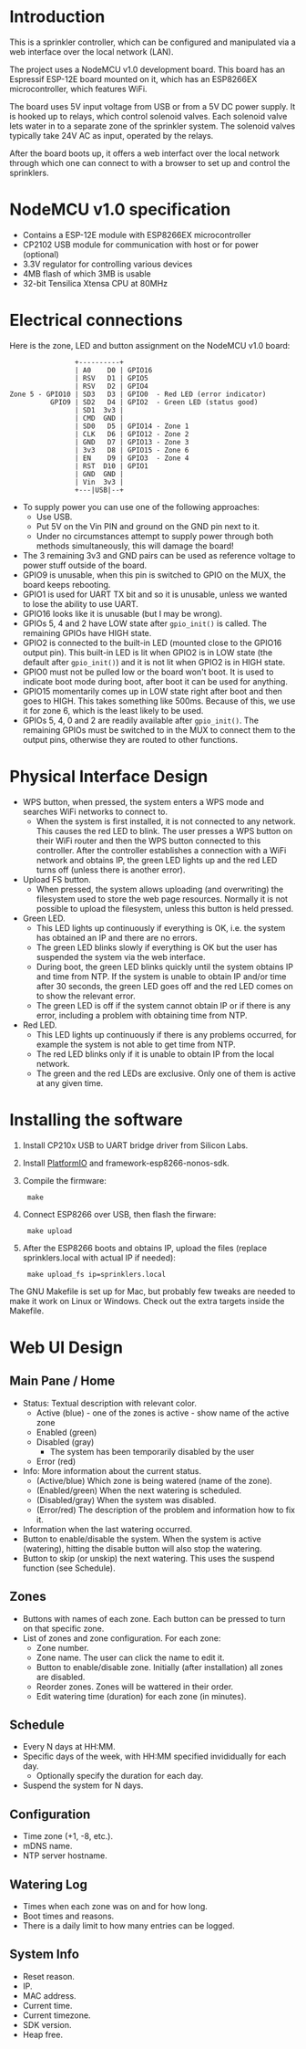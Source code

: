Introduction
============

This is a sprinkler controller, which can be configured and manipulated
via a web interface over the local network (LAN).

The project uses a NodeMCU v1.0 development board.  This board has an
Espressif ESP-12E board mounted on it, which has an ESP8266EX microcontroller,
which features WiFi.

The board uses 5V input voltage from USB or from a 5V DC power supply.
It is hooked up to relays, which control solenoid valves.  Each solenoid
valve lets water in to a separate zone of the sprinkler system.  The solenoid
valves typically take 24V AC as input, operated by the relays.

After the board boots up, it offers a web interfact over the local network
through which one can connect to with a browser to set up and control
the sprinklers.


NodeMCU v1.0 specification
==========================

* Contains a ESP-12E module with ESP8266EX microcontroller
* CP2102 USB module for communication with host or for power (optional)
* 3.3V regulator for controlling various devices
* 4MB flash of which 3MB is usable
* 32-bit Tensilica Xtensa CPU at 80MHz


Electrical connections
======================

Here is the zone, LED and button assignment on the NodeMCU v1.0 board:

                    +----------+
                    | A0    D0 | GPIO16
                    | RSV   D1 | GPIO5
                    | RSV   D2 | GPIO4
    Zone 5 - GPIO10 | SD3   D3 | GPIO0  - Red LED (error indicator)
              GPIO9 | SD2   D4 | GPIO2  - Green LED (status good)
                    | SD1  3v3 |
                    | CMD  GND |
                    | SD0   D5 | GPIO14 - Zone 1
                    | CLK   D6 | GPIO12 - Zone 2
                    | GND   D7 | GPIO13 - Zone 3
                    | 3v3   D8 | GPIO15 - Zone 6
                    | EN    D9 | GPIO3  - Zone 4
                    | RST  D10 | GPIO1
                    | GND  GND |
                    | Vin  3v3 |
                    +---|USB|--+

* To supply power you can use one of the following approaches:
    - Use USB.
    - Put 5V on the Vin PIN and ground on the GND pin next to it.
    - Under no circumstances attempt to supply power through both methods
      simultaneously, this will damage the board!
* The 3 remaining 3v3 and GND pairs can be used as reference voltage to power
  stuff outside of the board.
* GPIO9 is unusable, when this pin is switched to GPIO on the MUX, the board
  keeps rebooting.
* GPIO1 is used for UART TX bit and so it is unusable, unless we wanted to lose
  the ability to use UART.
* GPIO16 looks like it is unusable (but I may be wrong).
* GPIOs 5, 4 and 2 have LOW state after `gpio_init()` is called.
  The remaining GPIOs have HIGH state.
* GPIO2 is connected to the built-in LED (mounted close to the GPIO16 output pin).
  This built-in LED is lit when GPIO2 is in LOW state (the default after
  `gpio_init()`) and it is not lit when GPIO2 is in HIGH state.
* GPIO0 must not be pulled low or the board won't boot.  It is used to indicate
  boot mode during boot, after boot it can be used for anything.
* GPIO15 momentarily comes up in LOW state right after boot and then goes to HIGH.
  This takes something like 500ms.  Because of this, we use it for zone 6,
  which is the least likely to be used.
* GPIOs 5, 4, 0 and 2 are readily available after `gpio_init()`.  The remaining
  GPIOs must be switched to in the MUX to connect them to the output pins, otherwise
  they are routed to other functions.


Physical Interface Design
=========================

* WPS button, when pressed, the system enters a WPS mode and searches WiFi
  networks to connect to.
  - When the system is first installed, it is not connected to any network.
    This causes the red LED to blink.  The user presses a WPS button
    on their WiFi router and then the WPS button connected to this controller.
    After the controller establishes a connection with a WiFi network and obtains
    IP, the green LED lights up and the red LED turns off (unless there is another
    error).
* Upload FS button.
  - When pressed, the system allows uploading (and overwriting)
    the filesystem used to store the web page resources.  Normally it is not
    possible to upload the filesystem, unless this button is held pressed.
* Green LED.
  - This LED lights up continuously if everything is OK, i.e. the system
    has obtained an IP and there are no errors.
  - The green LED blinks slowly if everything is OK but the user has suspended
    the system via the web interface.
  - During boot, the green LED blinks quickly until the system obtains IP and
    time from NTP.  If the system is unable to obtain IP and/or time after 30
    seconds, the green LED goes off and the red LED comes on to show the
    relevant error.
  - The green LED is off if the system cannot obtain IP or if there is any error,
    including a problem with obtaining time from NTP.
* Red LED.
  - This LED lights up continuously if there is any problems occurred, for example
    the system is not able to get time from NTP.
  - The red LED blinks only if it is unable to obtain IP from the local network.
  - The green and the red LEDs are exclusive.  Only one of them is active at any
    given time.


Installing the software
=======================

1. Install CP210x USB to UART bridge driver from Silicon Labs.

2. Install [PlatformIO](https://platformio.org) and framework-esp8266-nonos-sdk.

3. Compile the firmware:

        make

4. Connect ESP8266 over USB, then flash the firware:

        make upload

5. After the ESP8266 boots and obtains IP, upload the files
   (replace sprinklers.local with actual IP if needed):

        make upload_fs ip=sprinklers.local

The GNU Makefile is set up for Mac, but probably few tweaks are needed to make
it work on Linux or Windows.  Check out the extra targets inside the Makefile.


Web UI Design
=============

Main Pane / Home
----------------

* Status: Textual description with relevant color.
    - Active (blue) - one of the zones is active - show name of the active zone
    - Enabled (green)
    - Disabled (gray)
        + The system has been temporarily disabled by the user
    - Error (red)
* Info: More information about the current status.
    - (Active/blue) Which zone is being watered (name of the zone).
    - (Enabled/green) When the next watering is scheduled.
    - (Disabled/gray) When the system was disabled.
    - (Error/red) The description of the problem and information how to fix it.
* Information when the last watering occurred.
* Button to enable/disable the system.  When the system is active (watering),
  hitting the disable button will also stop the watering.
* Button to skip (or unskip) the next watering.  This uses the suspend
  function (see Schedule).

Zones
-----

* Buttons with names of each zone.  Each button can be pressed to turn on
  that specific zone.
* List of zones and zone configuration.  For each zone:
    - Zone number.
    - Zone name.  The user can click the name to edit it.
    - Button to enable/disable zone.  Initially (after installation) all zones
      are disabled.
    - Reorder zones.  Zones will be wattered in their order.
    - Edit watering time (duration) for each zone (in minutes).

Schedule
--------

* Every N days at HH:MM.
* Specific days of the week, with HH:MM specified invididually for each day.
    - Optionally specify the duration for each day.
* Suspend the system for N days.

Configuration
-------------

* Time zone (+1, -8, etc.).
* mDNS name.
* NTP server hostname.

Watering Log
------------

* Times when each zone was on and for how long.
* Boot times and reasons.
* There is a daily limit to how many entries can be logged.

System Info
-----------

* Reset reason.
* IP.
* MAC address.
* Current time.
* Current timezone.
* SDK version.
* Heap free.
